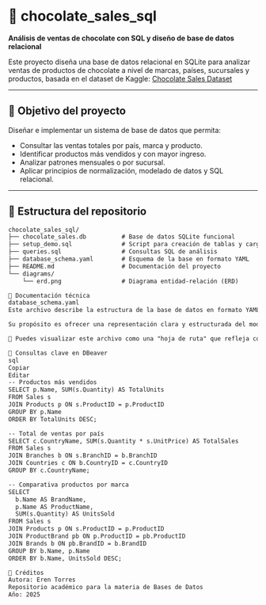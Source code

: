 # 🍫 chocolate_sales_sql

**Análisis de ventas de chocolate con SQL y diseño de base de datos relacional**

Este proyecto diseña una base de datos relacional en SQLite para analizar ventas de productos de chocolate a nivel de marcas, países, sucursales y productos, basada en el dataset de Kaggle: [Chocolate Sales Dataset](https://www.kaggle.com/datasets/atharvasoundankar/chocolate-sales)

---

## 🎯 Objetivo del proyecto

Diseñar e implementar un sistema de base de datos que permita:

- Consultar las ventas totales por país, marca y producto.
- Identificar productos más vendidos y con mayor ingreso.
- Analizar patrones mensuales o por sucursal.
- Aplicar principios de normalización, modelado de datos y SQL relacional.

---

## 📁 Estructura del repositorio

```markdown
chocolate_sales_sql/
├── chocolate_sales.db          # Base de datos SQLite funcional
├── setup_demo.sql              # Script para creación de tablas y carga de datos
├── queries.sql                 # Consultas SQL de análisis
├── database_schema.yaml        # Esquema de la base en formato YAML
├── README.md                   # Documentación del proyecto
└── diagrams/
    └── erd.png                 # Diagrama entidad-relación (ERD)

📄 Documentación técnica
database_schema.yaml
Este archivo describe la estructura de la base de datos en formato YAML. Incluye los nombres de las tablas, sus campos, tipos de datos, claves primarias y relaciones (llaves foráneas).

Su propósito es ofrecer una representación clara y estructurada del modelo relacional implementado, útil tanto para desarrolladores como para documentación técnica o automatización (por ejemplo, generación de diagramas ERD o validaciones).

📌 Puedes visualizar este archivo como una "hoja de ruta" que refleja cómo están organizados y relacionados los datos del proyecto.

🧪 Consultas clave en DBeaver
sql
Copiar
Editar
-- Productos más vendidos
SELECT p.Name, SUM(s.Quantity) AS TotalUnits
FROM Sales s
JOIN Products p ON s.ProductID = p.ProductID
GROUP BY p.Name
ORDER BY TotalUnits DESC;

-- Total de ventas por país
SELECT c.CountryName, SUM(s.Quantity * s.UnitPrice) AS TotalSales
FROM Sales s
JOIN Branches b ON s.BranchID = b.BranchID
JOIN Countries c ON b.CountryID = c.CountryID
GROUP BY c.CountryName;

-- Comparativa productos por marca
SELECT 
  b.Name AS BrandName,
  p.Name AS ProductName,
  SUM(s.Quantity) AS UnitsSold
FROM Sales s
JOIN Products p ON s.ProductID = p.ProductID
JOIN ProductBrand pb ON p.ProductID = pb.ProductID
JOIN Brands b ON pb.BrandID = b.BrandID
GROUP BY b.Name, p.Name
ORDER BY b.Name, UnitsSold DESC;

📌 Créditos
Autora: Eren Torres
Repositorio académico para la materia de Bases de Datos
Año: 2025

